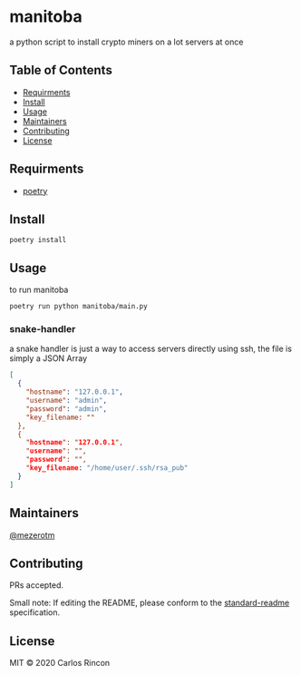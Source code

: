 # manitoba


a python script to install crypto miners on a lot servers at once

## Table of Contents

- [Requirments](#Requirments)
- [Install](#install)
- [Usage](#usage)
- [Maintainers](#maintainers)
- [Contributing](#contributing)
- [License](#license)

## Requirments

- [poetry](https://github.com/python-poetry/poetry)

## Install

```
poetry install
```

## Usage
to run manitoba
```
poetry run python manitoba/main.py
```
### snake-handler
a snake handler is just a way to access servers directly using ssh, the file is simply a JSON Array

```json
[
  {
    "hostname": "127.0.0.1",
    "username": "admin",
    "password": "admin",
    "key_filename: ""
  },
  {
    "hostname": "127.0.0.1",
    "username": "",
    "password": "",
    "key_filename: "/home/user/.ssh/rsa_pub"
  }
]
```

## Maintainers

[@mezerotm](https://github.com/mezerotm)

## Contributing

PRs accepted.

Small note: If editing the README, please conform to the [standard-readme](https://github.com/RichardLitt/standard-readme) specification.

## License

MIT © 2020 Carlos Rincon
